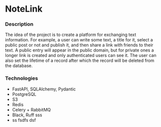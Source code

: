 # NoteLink
### Description
The idea of ​​the project is to create a platform for exchanging text information. For example, a user can write some text, a title for it, select a public post or not and publish it, and then share a link with friends to their text. A public entry will appear in the public domain, but for private ones a longer link is created and only authenticated users can see it.
The user can also set the lifetime of a record after which the record will be deleted from the database.

### Technologies
- FastAPI, SQLAlchemy, Pydantic
- PostgreSQL
- S3
- Redis
- Celery + RabbitMQ
- Black, Ruff
sss
- ss
fsdfs
dsf
